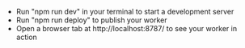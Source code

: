 * Run "npm run dev" in your terminal to start a development server
* Run "npm run deploy" to publish your worker
* Open a browser tab at http://localhost:8787/ to see your worker in action
